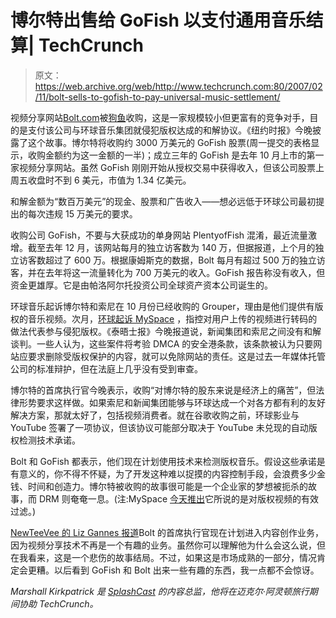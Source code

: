 # 博尔特出售给 GoFish 以支付通用音乐结算| TechCrunch

> 原文：<https://web.archive.org/web/http://www.techcrunch.com:80/2007/02/11/bolt-sells-to-gofish-to-pay-universal-music-settlement/>

视频分享网站[Bolt.com](https://web.archive.org/web/20170417141252/http://bolt.com/)被[狗鱼](https://web.archive.org/web/20170417141252/http://gofish.com/)收购，这是一家规模较小但更富有的竞争对手，目的是支付该公司与环球音乐集团就侵犯版权达成的和解协议。《纽约时报》今晚披露了这个故事。博尔特将收购约 3000 万美元的 GoFish 股票(周一提交的表格显示，收购金额约为这一金额的一半)；成立三年的 GoFish 是去年 10 月上市的第一家视频分享网站。虽然 GoFish 刚刚开始从授权交易中获得收入，但该公司股票上周五收盘时不到 6 美元，市值为 1.34 亿美元。

和解金额为“数百万美元”的现金、股票和广告收入——想必远低于环球公司最初提出的每次违规 15 万美元的要求。

收购公司 GoFish，不要与大获成功的单身网站 PlentyofFish 混淆，最近流量激增。截至去年 12 月，该网站每月的独立访客数为 140 万，但据报道，上个月的独立访客数超过了 600 万。根据康姆斯克的数据，Bolt 每月有超过 500 万的独立访客，并在去年将这一流量转化为 700 万美元的收入。GoFish 报告称没有收入，但资金更雄厚。它是由帕洛阿尔托投资公司全球资产资本公司诞生的。

环球音乐起诉博尔特和索尼在 10 月份已经收购的 Grouper，理由是他们提供有版权的音乐视频。次月，[环球起诉 MySpace](https://web.archive.org/web/20170417141252/http://www.techcrunch.com/2006/11/17/universal-music-sues-myspace/) ，指控对用户上传的视频进行转码的做法代表参与侵犯版权。《泰晤士报》今晚报道说，新闻集团和索尼之间没有和解谈判。一些人认为，这些案件将考验 DMCA 的安全港条款，该条款被认为只要网站应要求删除受版权保护的内容，就可以免除网站的责任。这是过去一年媒体托管公司的标准辩护，但在法庭上几乎没有受到审查。

博尔特的首席执行官今晚表示，收购“对博尔特的股东来说是经济上的痛苦”，但法律形势要求这样做。如果索尼和新闻集团能够与环球达成一个对各方都有利的友好解决方案，那就太好了，包括视频消费者。就在谷歌收购之前，环球影业与 YouTube 签署了一项协议，但该协议可能部分取决于 YouTube 未兑现的自动版权检测技术承诺。

Bolt 和 GoFish 都表示，他们现在计划使用技术来检测版权音乐。假设这些承诺是有意义的，你不得不怀疑，为了开发这种难以捉摸的内容控制手段，会浪费多少金钱、时间和创造力。博尔特被收购的故事很可能是一个企业家的梦想被扼杀的故事，而 DRM 则奄奄一息。(注:MySpace [今天推出](https://web.archive.org/web/20170417141252/http://today.reuters.com/news/articleinvesting.aspx?view=CN&storyID=2007-02-12T050109Z_01_N11414950_RTRIDST_0_NEWSCORP-MYSPACE.XML&rpc=66&type=qcna)它所说的是对版权视频的有效过滤。)

[NewTeeVee 的 Liz Gannes 报道](https://web.archive.org/web/20170417141252/http://newteevee.com/2007/02/11/boltcom-selling-to-gofish-for-30m/)Bolt 的首席执行官现在计划进入内容创作业务，因为视频分享技术不再是一个有趣的业务。虽然你可以理解他为什么会这么说，但在我看来，这是一个悲伤的故事结局。不过，如果这是市场成熟的一部分，情况肯定会更糟。以后看到 GoFish 和 Bolt 出来一些有趣的东西，我一点都不会惊讶。

*Marshall Kirkpatrick 是 [SplashCast](https://web.archive.org/web/20170417141252/http://splashcastmedia.com/) 的内容总监，他将在迈克尔·阿灵顿旅行期间协助 TechCrunch。*